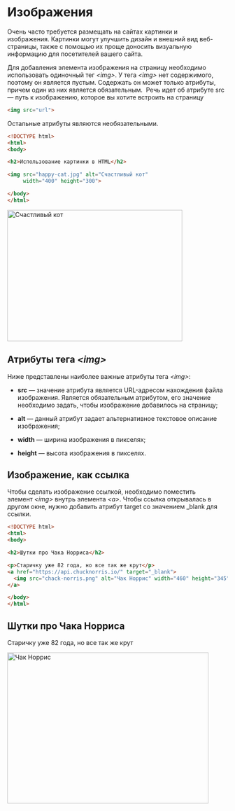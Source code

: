 # Изображения

Очень часто требуется размещать на сайтах картинки и изображения. Картинки могут улучшить дизайн и внешний вид веб-страницы, также с помощью их проще доносить визуальную информацию для посетителей вашего сайта.

Для добавления элемента изображения на страницу необходимо использовать одиночный тег *\<img\>*. У тега *\<img\>* нет содержимого, поэтому он является пустым. Содержать он может только атрибуты, причем один из них является обязательным.  Речь идет об атрибуте src — путь к изображению, которое вы хотите встроить на страницу

```html
<img src="url">
```

Остальные атрибуты являются необязательными.

```html
<!DOCTYPE html>
<html>
<body>

<h2>Использование картинки в HTML</h2>

<img src="happy-cat.jpg" alt="Счастливый кот" 
     width="400" height="300">

</body>
</html>
```

<img src="happy-cat.jpg" alt="Счастливый кот" width="400" height="300">

## Атрибуты тега *\<img\>*

Ниже представлены наиболее важные атрибуты тега *\<img\>*:

* **src** — значение атрибута является URL-адресом нахождения файла изображения. Является обязательным атрибутом, его значение необходимо задать, чтобы изображение добавилось на страницу;

* **alt** — данный атрибут задает альтернативное текстовое описание изображения;

* **width** — ширина изображения в пикселях;

* **height** — высота изображения в пикселях.

## Изображение, как ссылка

Чтобы сделать изображение ссылкой, необходимо поместить элемент *\<img\>* внутрь элемента *\<a\>*. Чтобы ссылка открывалась в другом окне, нужно добавить атрибут target со значением _blank для ссылки.

```html
<!DOCTYPE html>
<html>
<body>

<h2>Шутки про Чака Норриса</h2>

<p>Старичку уже 82 года, но все так же крут</p>
<a href="https://api.chucknorris.io/" target="_blank">
  <img src="chack-norris.png" alt="Чак Норрис" width="460" height="345">
</a>

</body>
</html>
```

<h2>Шутки про Чака Норриса</h2>

<p>Старичку уже 82 года, но все так же крут</p>
<a href="https://api.chucknorris.io/" target="_blank">
  <img src="chack-norris.png" alt="Чак Норрис" width="460" height="345">
</a>
